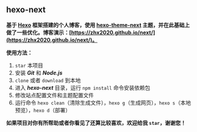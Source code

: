 ## hexo-next

**基于 [Hexo](https://hexo.io/zh-cn/) 框架搭建的个人博客，使用 [hexo-theme-next](https://github.com/theme-next/hexo-theme-next) 主题，并在此基础上做了一些优化。博客演示：[https://zhx2020.github.io/next/](https://zhx2020.github.io/next/)。**

**使用方法：**
1. `star` 本项目
2. 安装 ***Git*** 和 ***Node.js***
3. `clone` 或者 `download` 到本地
4. 进入 ***hexo-next*** 目录，运行 `npm install` 命令安装依赖包
5. 修改站点配置文件和主题配置文件
6. 运行命令 `hexo clean`（清除生成文件），`hexo g`（生成网页），`hexo s`（本地预览），`hexo d`（部署）
        
**如果项目对你有所帮助或者你看见了还算比较喜欢，欢迎给我 `star`，谢谢您！**
      